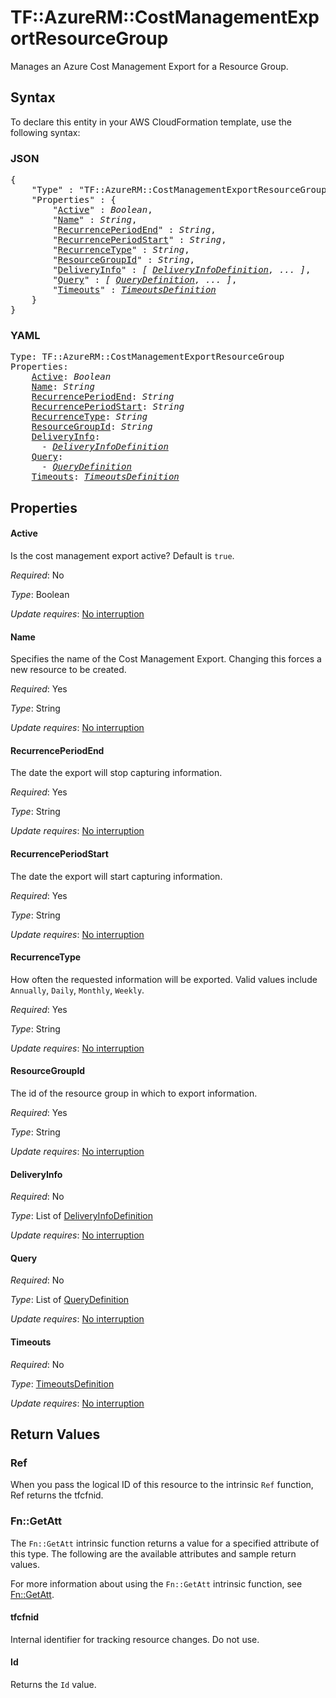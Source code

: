 # TF::AzureRM::CostManagementExportResourceGroup

Manages an Azure Cost Management Export for a Resource Group.

## Syntax

To declare this entity in your AWS CloudFormation template, use the following syntax:

### JSON

<pre>
{
    "Type" : "TF::AzureRM::CostManagementExportResourceGroup",
    "Properties" : {
        "<a href="#active" title="Active">Active</a>" : <i>Boolean</i>,
        "<a href="#name" title="Name">Name</a>" : <i>String</i>,
        "<a href="#recurrenceperiodend" title="RecurrencePeriodEnd">RecurrencePeriodEnd</a>" : <i>String</i>,
        "<a href="#recurrenceperiodstart" title="RecurrencePeriodStart">RecurrencePeriodStart</a>" : <i>String</i>,
        "<a href="#recurrencetype" title="RecurrenceType">RecurrenceType</a>" : <i>String</i>,
        "<a href="#resourcegroupid" title="ResourceGroupId">ResourceGroupId</a>" : <i>String</i>,
        "<a href="#deliveryinfo" title="DeliveryInfo">DeliveryInfo</a>" : <i>[ <a href="deliveryinfodefinition.md">DeliveryInfoDefinition</a>, ... ]</i>,
        "<a href="#query" title="Query">Query</a>" : <i>[ <a href="querydefinition.md">QueryDefinition</a>, ... ]</i>,
        "<a href="#timeouts" title="Timeouts">Timeouts</a>" : <i><a href="timeoutsdefinition.md">TimeoutsDefinition</a></i>
    }
}
</pre>

### YAML

<pre>
Type: TF::AzureRM::CostManagementExportResourceGroup
Properties:
    <a href="#active" title="Active">Active</a>: <i>Boolean</i>
    <a href="#name" title="Name">Name</a>: <i>String</i>
    <a href="#recurrenceperiodend" title="RecurrencePeriodEnd">RecurrencePeriodEnd</a>: <i>String</i>
    <a href="#recurrenceperiodstart" title="RecurrencePeriodStart">RecurrencePeriodStart</a>: <i>String</i>
    <a href="#recurrencetype" title="RecurrenceType">RecurrenceType</a>: <i>String</i>
    <a href="#resourcegroupid" title="ResourceGroupId">ResourceGroupId</a>: <i>String</i>
    <a href="#deliveryinfo" title="DeliveryInfo">DeliveryInfo</a>: <i>
      - <a href="deliveryinfodefinition.md">DeliveryInfoDefinition</a></i>
    <a href="#query" title="Query">Query</a>: <i>
      - <a href="querydefinition.md">QueryDefinition</a></i>
    <a href="#timeouts" title="Timeouts">Timeouts</a>: <i><a href="timeoutsdefinition.md">TimeoutsDefinition</a></i>
</pre>

## Properties

#### Active

Is the cost management export active? Default is `true`.

_Required_: No

_Type_: Boolean

_Update requires_: [No interruption](https://docs.aws.amazon.com/AWSCloudFormation/latest/UserGuide/using-cfn-updating-stacks-update-behaviors.html#update-no-interrupt)

#### Name

Specifies the name of the Cost Management Export. Changing this forces a new resource to be created.

_Required_: Yes

_Type_: String

_Update requires_: [No interruption](https://docs.aws.amazon.com/AWSCloudFormation/latest/UserGuide/using-cfn-updating-stacks-update-behaviors.html#update-no-interrupt)

#### RecurrencePeriodEnd

The date the export will stop capturing information.

_Required_: Yes

_Type_: String

_Update requires_: [No interruption](https://docs.aws.amazon.com/AWSCloudFormation/latest/UserGuide/using-cfn-updating-stacks-update-behaviors.html#update-no-interrupt)

#### RecurrencePeriodStart

The date the export will start capturing information.

_Required_: Yes

_Type_: String

_Update requires_: [No interruption](https://docs.aws.amazon.com/AWSCloudFormation/latest/UserGuide/using-cfn-updating-stacks-update-behaviors.html#update-no-interrupt)

#### RecurrenceType

How often the requested information will be exported. Valid values include `Annually`, `Daily`, `Monthly`, `Weekly`.

_Required_: Yes

_Type_: String

_Update requires_: [No interruption](https://docs.aws.amazon.com/AWSCloudFormation/latest/UserGuide/using-cfn-updating-stacks-update-behaviors.html#update-no-interrupt)

#### ResourceGroupId

The id of the resource group in which to export information.

_Required_: Yes

_Type_: String

_Update requires_: [No interruption](https://docs.aws.amazon.com/AWSCloudFormation/latest/UserGuide/using-cfn-updating-stacks-update-behaviors.html#update-no-interrupt)

#### DeliveryInfo

_Required_: No

_Type_: List of <a href="deliveryinfodefinition.md">DeliveryInfoDefinition</a>

_Update requires_: [No interruption](https://docs.aws.amazon.com/AWSCloudFormation/latest/UserGuide/using-cfn-updating-stacks-update-behaviors.html#update-no-interrupt)

#### Query

_Required_: No

_Type_: List of <a href="querydefinition.md">QueryDefinition</a>

_Update requires_: [No interruption](https://docs.aws.amazon.com/AWSCloudFormation/latest/UserGuide/using-cfn-updating-stacks-update-behaviors.html#update-no-interrupt)

#### Timeouts

_Required_: No

_Type_: <a href="timeoutsdefinition.md">TimeoutsDefinition</a>

_Update requires_: [No interruption](https://docs.aws.amazon.com/AWSCloudFormation/latest/UserGuide/using-cfn-updating-stacks-update-behaviors.html#update-no-interrupt)

## Return Values

### Ref

When you pass the logical ID of this resource to the intrinsic `Ref` function, Ref returns the tfcfnid.

### Fn::GetAtt

The `Fn::GetAtt` intrinsic function returns a value for a specified attribute of this type. The following are the available attributes and sample return values.

For more information about using the `Fn::GetAtt` intrinsic function, see [Fn::GetAtt](https://docs.aws.amazon.com/AWSCloudFormation/latest/UserGuide/intrinsic-function-reference-getatt.html).

#### tfcfnid

Internal identifier for tracking resource changes. Do not use.

#### Id

Returns the <code>Id</code> value.

